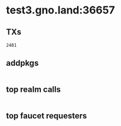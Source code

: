 # test3.gno.land:36657

## TXs
```
2481
```

## addpkgs
```
```

## top realm calls
```
```

## top faucet requesters
```
```

